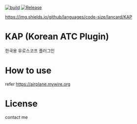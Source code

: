 [![build](https://github.com/lancard/KAP/actions/workflows/build.yml/badge.svg)](https://github.com/lancard/KAP/actions/workflows/build.yml)
[![Release](https://img.shields.io/github/v/release/lancard/KAP?include_prereleases&style=shield)][1]

https://img.shields.io/github/languages/code-size/lancard/KAP



# KAP (Korean ATC Plugin)
한국용 유로스코프 플러그인

# How to use
refer https://airplane.mywire.org

# License
contact me

[1]: https://github.com/lancard/KAP/releases/latest
